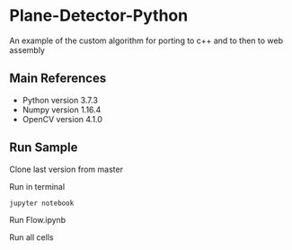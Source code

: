 # Plane-Detector-Python
An example of the custom algorithm for porting  to c++ and to then to web assembly

## Main References

- Python version 3.7.3
- Numpy version 1.16.4
- OpenCV version 4.1.0

## Run Sample

Clone last version from master

Run in terminal

```bash
jupyter notebook
```
Run Flow.ipynb

Run all cells
